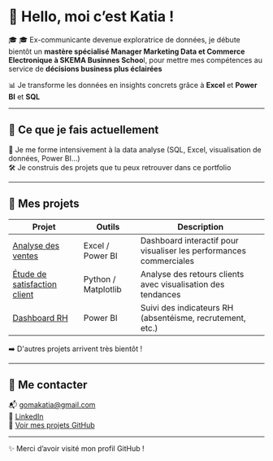 # 👋 Hello, moi c’est Katia !

🎓 🎓 Ex-communicante devenue exploratrice de données, je débute bientôt un **mastère spécialisé Manager Marketing Data et Commerce Electronique à SKEMA Businnes Schoo**l, pour mettre mes compétences au service de **décisions business plus éclairées**

📊 Je transforme les données en insights concrets grâce à **Excel** et **Power BI** et **SQL**

---

## 🚀 Ce que je fais actuellement

🔎 Je me forme intensivement à la data analyse (SQL, Excel, visualisation de données, Power BI...)  
🛠 Je construis des projets que tu peux retrouver dans ce portfolio  

---

## 📁 Mes projets

| Projet | Outils | Description |
|--------|--------|-------------|
| [Analyse des ventes](https://github.com/KatiaG-data/vente-powerbi) | Excel / Power BI | Dashboard interactif pour visualiser les performances commerciales |
| [Étude de satisfaction client](https://github.com/KatiaG-data/satisfaction-python) | Python / Matplotlib | Analyse des retours clients avec visualisation des tendances |
| [Dashboard RH](https://github.com/KatiaG-data/dashboard-rh) | Power BI | Suivi des indicateurs RH (absentéisme, recrutement, etc.) |

➡️ D'autres projets arrivent très bientôt !

---


## 🤝 Me contacter

📬 [gomakatia@gmail.com](mailto:gomakatia@gmail.com)  
💼 [LinkedIn](https://www.linkedin.com/in/katia-profil/)  
📁 [Voir mes projets GitHub](https://github.com/KatiaG-data?tab=repositories)

---

✨ Merci d’avoir visité mon profil GitHub !  
